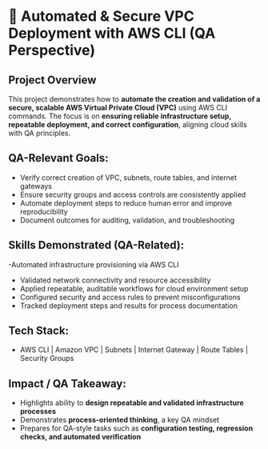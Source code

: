 # 🔐 Automated & Secure VPC Deployment with AWS CLI (QA Perspective)

## Project Overview
This project demonstrates how to **automate the creation and validation of a secure, scalable AWS Virtual Private Cloud (VPC)** using AWS CLI commands. The focus is on **ensuring reliable infrastructure setup, repeatable deployment, and correct configuration**, aligning cloud skills with QA principles.

## QA-Relevant Goals:

- Verify correct creation of VPC, subnets, route tables, and internet gateways
- Ensure security groups and access controls are consistently applied
- Automate deployment steps to reduce human error and improve reproducibility
- Document outcomes for auditing, validation, and troubleshooting

## Skills Demonstrated (QA-Related):

-Automated infrastructure provisioning via AWS CLI
- Validated network connectivity and resource accessibility
- Applied repeatable, auditable workflows for cloud environment setup
- Configured security and access rules to prevent misconfigurations
- Tracked deployment steps and results for process documentation

## Tech Stack:
- AWS CLI | Amazon VPC | Subnets | Internet Gateway | Route Tables | Security Groups

## Impact / QA Takeaway:
- Highlights ability to **design repeatable and validated infrastructure processes**
- Demonstrates **process-oriented thinking**, a key QA mindset
- Prepares for QA-style tasks such as **configuration testing, regression checks, and automated verification**
